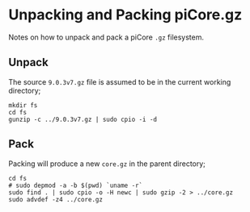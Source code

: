 # Unpacking and Packing piCore.gz

Notes on how to unpack and pack a piCore `.gz` filesystem.

## Unpack

The source `9.0.3v7.gz` file is assumed to be in the current working directory;

	mkdir fs
	cd fs
	gunzip -c ../9.0.3v7.gz | sudo cpio -i -d

## Pack

Packing will produce a new `core.gz` in the parent directory;

	cd fs
	# sudo depmod -a -b $(pwd) `uname -r`
	sudo find . | sudo cpio -o -H newc | sudo gzip -2 > ../core.gz
	sudo advdef -z4 ../core.gz
